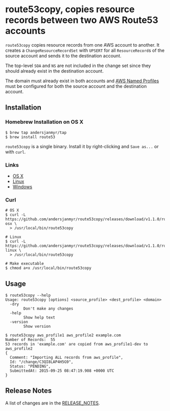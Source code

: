 # route53copy, copies resource records between two AWS Route53 accounts

`route53copy` copies resource records from one AWS account to another. It
creates a `ChangeResourceRecordSet` with `UPSERT` for all `ResourceRecord`s of
the source account and sends it to the destination account.

The top-level `SOA` and `NS` are not included in the change set since they
should already exist in the destination account.

The domain must already exist in both accounts and [AWS Named Profiles](http://docs.aws.amazon.com/cli/latest/userguide/cli-chap-getting-started.html#cli-multiple-profiles)
must be configured for both the source account and the destination account.


## Installation

### Homebrew Installation on OS X

```
$ brew tap andersjanmyr/tap
$ brew install route53
```

`route53copy` is a single binary. Install it by right-clicking and `Save as...`
or with `curl`.

### Links

* [OS X](https://github.com/andersjanmyr/route53copy/releases/download/v1.1.0/route53copy-osx)
* [Linux](https://github.com/andersjanmyr/route53copy/releases/download/v1.1.0/route53copy-linux)
* [Windows](https://github.com/andersjanmyr/route53copy/releases/download/v1.1.0/route53copy.exe)

### Curl

```
# OS X
$ curl -L https://github.com/andersjanmyr/route53copy/releases/download/v1.1.0/route53copy-osx \
  > /usr/local/bin/route53copy

# Linux
$ curl -L https://github.com/andersjanmyr/route53copy/releases/download/v1.1.0/route53copy-linux \
  > /usr/local/bin/route53copy

# Make executable
$ chmod a+x /usr/local/bin/route53copy

```

## Usage

```
$ route53copy --help
Usage: route53copy [options] <source_profile> <dest_profile> <domain>
  -dry
        Don't make any changes
  -help
        Show help text
  -version
        Show version
```

```
$ route53copy aws_profile1 aws_profile2 example.com
Number of Records:  55
53 records in 'example.com' are copied from aws_profile1-dev to aws_profile2
{
  Comment: "Importing ALL records from aws_profile",
  Id: "/change/C3QI8LAP4H5G9",
  Status: "PENDING",
  SubmittedAt: 2015-09-25 08:47:19.908 +0000 UTC
}
```

## Release Notes

A list of changes are in the [RELEASE_NOTES](RELEASE_NOTES.md).


